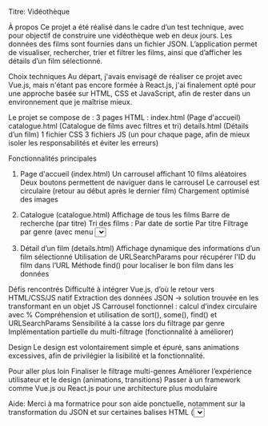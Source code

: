 Titre: 
Vidéothèque

À propos
Ce projet a été réalisé dans le cadre d’un test technique, avec pour objectif de construire une vidéothèque web en deux jours. Les données des films sont fournies dans un fichier JSON. L’application permet de visualiser, rechercher, trier et filtrer les films, ainsi que d’afficher les détails d’un film sélectionné.

Choix techniques
Au départ, j'avais envisagé de réaliser ce projet avec Vue.js, mais n'étant pas encore formée à React.js, j'ai finalement opté pour une approche basée sur HTML, CSS et JavaScript, afin de rester dans un environnement que je maîtrise mieux.

Le projet se compose de :
3 pages HTML :
index.html (Page d'accueil)
catalogue.html (Catalogue de films avec filtres et tri)
details.html (Détails d’un film)
1 fichier CSS
3 fichiers JS (un pour chaque page, afin de mieux isoler les responsabilités et éviter les erreurs)

Fonctionnalités principales
1. Page d'accueil (index.html)
Un carrousel affichant 10 films aléatoires
Deux boutons permettent de naviguer dans le carrousel
Le carrousel est circulaire (retour au début après le dernier film)
Chargement optimisé des images

2. Catalogue (catalogue.html)
Affichage de tous les films
Barre de recherche (par titre)
Tri des films :
    Par date de sortie
    Par titre
    Filtrage par genre (avec menu <select>)
Utilisation de méthodes JavaScript telles que sort(), some() et toLowerCase() pour la gestion du tri et du filtrage
Gestion sensible à la casse pour les filtres (corrigée après débogage)

3. Détail d’un film (details.html)
Affichage dynamique des informations d’un film sélectionné
Utilisation de URLSearchParams pour récupérer l'ID du film dans l’URL
Méthode find() pour localiser le bon film dans les données


Défis rencontrés
Difficulté à intégrer Vue.js, d’où le retour vers HTML/CSS/JS natif
Extraction des données JSON → solution trouvée en les transformant en un objet JS
Carrousel fonctionnel : calcul d’index circulaire avec %
Compréhension et utilisation de sort(), some(), find() et URLSearchParams
Sensibilité à la casse lors du filtrage par genre
Implémentation partielle du multi-filtrage (fonctionnalité à améliorer)

Design
Le design est volontairement simple et épuré, sans animations excessives, afin de privilégier la lisibilité et la fonctionnalité.

Pour aller plus loin
Finaliser le filtrage multi-genres
Améliorer l’expérience utilisateur et le design (animations, transitions)
Passer à un framework comme Vue.js ou React.js pour une architecture plus modulaire


Aide:
Merci à ma formatrice pour son aide ponctuelle, notamment sur la transformation du JSON et sur certaines balises HTML (<select>). J'étais bloquée dès le début, j'ai eu du mal a récuperer les données du json, donc ma formatrice a eu l'idée de le transformer dans un js et de créer un objet pour que je puisse le parcourir. Ce projet a été un vrai défi mais aussi une très bonne occasion de mettre en pratique ce que j’ai appris jusqu’ici.





